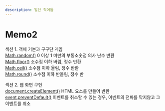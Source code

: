 ```yaml
---
description: 일단 적어둠
---
```


# Memo2

섹션 1. 객체 기본과 구구단 게임  
[Math.random\(\)](https://developer.mozilla.org/ko/docs/Web/JavaScript/Reference/Global_Objects/Math/random) 0 이상 1 미만의 부동소숫점 의사 난수 반환  
[Math.floor\(\)](https://developer.mozilla.org/ko/docs/Web/JavaScript/Reference/Global_Objects/Math/floor) 소수점 이하 버림, 정수 반환  
[Math.ceil\(\)](https://developer.mozilla.org/ko/docs/Web/JavaScript/Reference/Global_Objects/Math/ceil) 소수점 이하 올림, 정수 반환  
[Math.round\(\)](https://developer.mozilla.org/ko/docs/Web/JavaScript/Reference/Global_Objects/Math/round) 소수점 이하 반올림, 정수 반

섹션 2. 웹 화면 구현  
[document.createElement](https://developer.mozilla.org/ko/docs/Web/API/Document/createElement)[\(\)](https://developer.mozilla.org/ko/docs/Web/API/Document/createElement) HTML 요소를 만들어 반환  
[event.preventDefault](https://developer.mozilla.org/ko/docs/Web/API/Event/preventDefault)[\(\)](https://developer.mozilla.org/ko/docs/Web/API/Event/preventDefault) 이벤트를 취소할 수 있는 경우, 이벤트의 전파를 막지않고 그 이벤트를 취소


